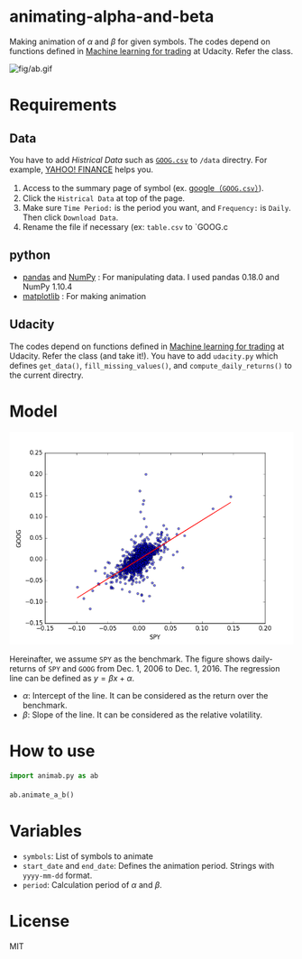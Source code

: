 # animating-alpha-and-beta
Making animation of $\alpha$ and $\beta$ for given symbols. The codes depend on functions defined in [Machine learning for trading](https://www.udacity.com/course/machine-learning-for-trading--ud501) at Udacity. Refer the class.

![fig/ab.gif](fig/ab.gif)

# Requirements

## Data
You have to add *Histrical Data* such as [`GOOG.csv`]() to `/data` directry. For example, [YAHOO! FINANCE](https://finance.yahoo.com/) helps you.

1. Access to the summary page of symbol (ex. [google（``GOOG.csv``）](https://finance.yahoo.com/quote/GOOG?p=GOOG)).
2. Click the `Histrical Data` at top of the page.
3. Make sure `Time Period:` is the period you want, and `Frequency:` is `Daily`. Then click `Download Data`.
4. Rename the file if necessary (ex: `table.csv` to `GOOG.c 

## python
* [pandas](http://pandas.pydata.org/) and [NumPy](http://www.numpy.org/) : For manipulating data. I used pandas 0.18.0 and NumPy 1.10.4
* [matplotlib](http://matplotlib.org/) : For making animation

## Udacity

The codes depend on functions defined in [Machine learning for trading](https://www.udacity.com/course/machine-learning-for-trading--ud501) at Udacity. Refer the class (and take it!). You have to add `udacity.py` which defines `get_data()`, `fill_missing_values()`, and `compute_daily_returns()` to the current directry.

# Model

![fig/model.png](fig/model.png)

Hereinafter, we assume `SPY` as the benchmark. The figure shows daily-returns of `SPY` and `GOOG` from Dec. 1, 2006 to Dec. 1, 2016. The regression line can be defined as $y = \beta x + \alpha$. 
* $\alpha$: Intercept of the line. It can be considered as the return over the benchmark.
* $\beta$: Slope of the line. It can be considered as the relative volatility.

# How to use 

```py
import animab.py as ab

ab.animate_a_b()

```

# Variables

* `symbols`: List of symbols to animate  
* `start_date` and `end_date`: Defines the animation period. Strings with `yyyy-mm-dd` format.
* `period`: Calculation period of $\alpha$ and $\beta$. 

# License
MIT
